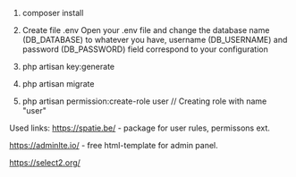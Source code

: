 1) composer install

2) Create file .env
Open your .env file and change the database name (DB_DATABASE) to whatever you have, 
username (DB_USERNAME) and password (DB_PASSWORD) field correspond to your configuration

3) php artisan key:generate

4) php artisan migrate

5) php artisan permission:create-role user // Creating role with name "user"

Used links:
https://spatie.be/ - package for user rules, permissons ext.

https://adminlte.io/ - free html-template for admin panel.

https://select2.org/